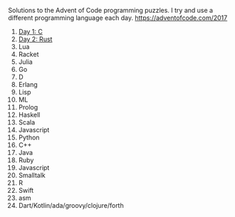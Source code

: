 Solutions to the Advent of Code programming puzzles. I try and use a different programming language each day.
https://adventofcode.com/2017
1. [Day 1: C](day_1/README.md)
2. [Day 2: Rust](day_2/README.md)
3. Lua
4. Racket
5. Julia
6. Go
7. D
8. Erlang
10. Lisp
11. ML
12. Prolog
13. Haskell
14. Scala
15. Javascript
16. Python
17. C++
18. Java
19. Ruby
20. Javascript
21. Smalltalk
22. R
23. Swift
24. asm
25. Dart/Kotlin/ada/groovy/clojure/forth
